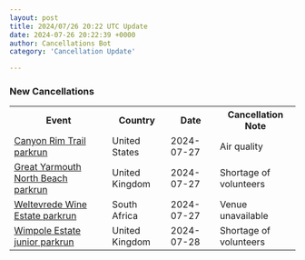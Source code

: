 ```yaml
---
layout: post
title: 2024/07/26 20:22 UTC Update
date: 2024-07-26 20:22:39 +0000
author: Cancellations Bot
category: 'Cancellation Update'

---
```


<h3>New Cancellations</h3>
<div class='hscrollable'>
<table style='width: 100%'>
    <tr>
        <th>Event</th>
        <th>Country</th>
        <th>Date</th>
        <th>Cancellation Note</th>
    </tr>
    <tr>
        <td><a href="https://www.parkrun.us/canyonrimtrail">Canyon Rim Trail parkrun</a></td>
        <td>United States</td>
        <td>2024-07-27</td>
        <td>Air quality</td>
    </tr>
    <tr>
        <td><a href="https://www.parkrun.org.uk/greatyarmouthnorthbeach">Great Yarmouth North Beach parkrun</a></td>
        <td>United Kingdom</td>
        <td>2024-07-27</td>
        <td>Shortage of volunteers</td>
    </tr>
    <tr>
        <td><a href="https://www.parkrun.co.za/weltevredewineestate">Weltevrede Wine Estate parkrun</a></td>
        <td>South Africa</td>
        <td>2024-07-27</td>
        <td>Venue unavailable</td>
    </tr>
    <tr>
        <td><a href="https://www.parkrun.org.uk/wimpoleestate-juniors">Wimpole Estate junior parkrun</a></td>
        <td>United Kingdom</td>
        <td>2024-07-28</td>
        <td>Shortage of volunteers</td>
    </tr>
</table>
</div>
